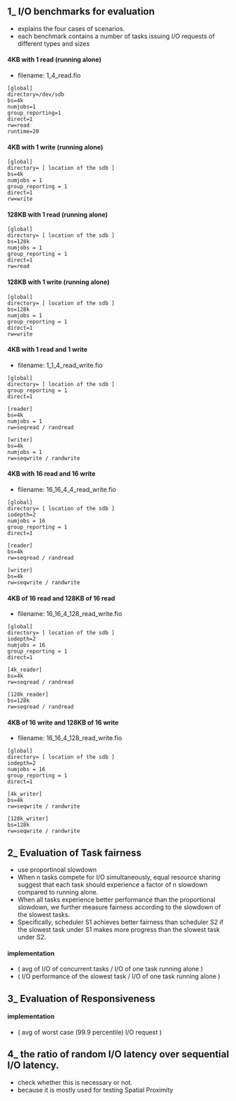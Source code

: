 ## 1_ I/O benchmarks for evaluation
- explains the four cases of scenarios.
- each benchmark contains a number of tasks issuing I/O requests of different types and sizes

#### 4KB with 1 read (running alone)
- filename: 1_4_read.fio

```
[global]
directory=/dev/sdb
bs=4k
numjobs=1
group_reporting=1  
direct=1
rw=read
runtime=20

```

#### 4KB with 1 write (running alone)
```
[global]
directory= [ location of the sdb ]
bs=4k
numjobs = 1
group_reporting = 1  
direct=1
rw=write

```

#### 128KB with 1 read (running alone)
```
[global]
directory= [ location of the sdb ]
bs=128k
numjobs = 1
group_reporting = 1  
direct=1
rw=read

```

#### 128KB with 1 write (running alone)
```
[global]
directory= [ location of the sdb ]
bs=128k
numjobs = 1
group_reporting = 1  
direct=1
rw=write

```



#### 4KB with 1 read and 1 write
- filename: 1_1_4_read_write.fio

```
[global]
directory= [ location of the sdb ]
group_reporting = 1  
direct=1

[reader]
bs=4k
numjobs = 1
rw=seqread / randread

[writer]
bs=4k
numjobs = 1
rw=seqwrite / randwrite

```

#### 4KB with 16 read and 16 write
- filename: 16_16_4_4_read_write.fio

```
[global]
directory= [ location of the sdb ]
iodepth=2
numjobs = 16
group_reporting = 1  
direct=1

[reader]
bs=4k
rw=seqread / randread

[writer]
bs=4k
rw=seqwrite / randwrite

```

#### 4KB of 16 read and 128KB of 16 read
- filename: 16_16_4_128_read_write.fio

```
[global]
directory= [ location of the sdb ]
iodepth=2
numjobs = 16
group_reporting = 1  
direct=1

[4k_reader]
bs=4k
rw=seqread / randread

[128k_reader]
bs=128k
rw=seqread / randread

```

#### 4KB of 16 write and 128KB of 16 write
- filename: 16_16_4_128_read_write.fio

```
[global]
directory= [ location of the sdb ]
iodepth=2
numjobs = 16
group_reporting = 1  
direct=1

[4k_writer]
bs=4k
rw=seqwrite / randwrite

[128k_writer]
bs=128k
rw=seqwrite / randwrite

```



## 2_ Evaluation of Task fairness
- use proportinoal slowdown
- When n tasks compete for I/O simultaneously, equal resource sharing suggest that each task should experience a factor of n slowdown compared to running alone.
- When all tasks experience better performance than the proportional slowdown, we further measure fairness according to the slowdown of the slowest tasks.
- Specifically, scheduler S1 achieves better fairness than scheduler S2 if the slowest task under S1 makes more progress than the slowest task under S2.

#### implementation
- ( avg of I/O of concurrent tasks / I/O of one task running alone )
- ( I/O performance of the slowest task / I/O of one task running alone )

## 3_ Evaluation of Responsiveness

#### implementation
- ( avg of worst case (99.9 percentile) I/O request )


## 4_ the ratio of random I/O latency over sequential I/O latency.
- check whether this is necessary or not.
- because it is mostly used for testing Spatial Proximity
